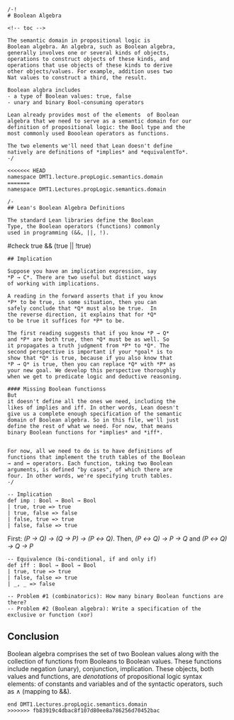 ```lean
/-!
# Boolean Algebra

<!-- toc -->

The semantic domain in propositional logic is
Boolean algebra. An algebra, such as Boolean algebra,
generally involves one or several kinds of objects,
operations to construct objects of these kinds, and
operations that use objects of these kinds to derive
other objects/values. For example, addition uses two
Nat values to construct a third, the result.

Boolean algbra includes
- a type of Boolean values: true, false
- unary and binary Bool-consuming operators

Lean already provides most of the elements  of Boolean
algebra that we need to serve as a semantic domain for our
definition of propositional logic: the Bool type and the
most commonly used Booolean operators as functions.

The two elements we'll need that Lean doesn't define
natively are definitions of *implies* and *equivalentTo*.
-/

<<<<<<< HEAD
namespace DMT1.lecture.propLogic.semantics.domain
=======
namespace DMT1.Lectures.propLogic.semantics.domain

/-
## Lean's Boolean Algebra Definitions

The standard Lean libraries define the Boolean
Type, the Boolean operators (functions) commonly
used in programming (&&, ||, !).
```

#check true && (true || !true)


```lean
## Implication

Suppose you have an implication expression, say
*P → C*. There are two useful but distinct ways
of working with implications.

A reading in the forward asserts that if you know
*P* to be true, in some situation, then you can
safely conclude that *Q* must also be true.  In
the reverse direction, it explains that for *Q*
to be true it suffices for *P* to be.

The first reading suggests that if you know *P → Q*
and *P* are both true, then *Q* must be as well. So
it propagates a truth judgment from *P* to *Q*. The
second perspective is important if your *goal* is to
show that *Q* is true, because if you also know that
*P → Q* is true, then you can replace *Q* with *P* as
your new goal. We develop this perspective thoroughly
when we get to predicate logic and deductive reasoning.

#### Missing Boolean functionss
But
it doesn't define all the ones we need, including the
likes of implies and iff. In other words, Lean doesn't
give us a complete enough specification of the semantic
domain of Boolean algebra. So in this file, we'll just
define the rest of what we need. For now, that means
binary Boolean functions for *implies* and *iff*.


For now, all we need to do is to have definitions of
functions that implement the truth tables of the Boolean
→ and ↔ operators. Each function, taking two Boolean
arguments, is defined "by cases", of which there are
four. In other words, we're specifying truth tables.
-/

-- Implication
def imp : Bool → Bool → Bool
| true, true => true
| true, false => false
| false, true => true
| false, false => true
```


First: *(P → Q) → (Q → P) → (P ↔ Q)*.
Then, *(P ↔ Q) → P → Q*
and *(P ↔ Q) → Q → P*

```lean
-- Equivalence (bi-conditional, if and only if)
def iff : Bool → Bool → Bool
| true, true => true
| false, false => true
| _, _ => false

-- Problem #1 (combinatorics): How many binary Boolean functions are there?
-- Problem #2 (Boolean algebra): Write a specification of the exclusive or function (xor)
```

## Conclusion

Boolean algebra comprises the set of two Boolean values
along with the collection of functions from Booleans to
Boolean values. These functions include negation (unary),
conjunction, implication. These objects, both values and
functions, are *denotations* of propositional logic syntax
elements: of constants and variables and of the syntactic
operators, such as ∧ (mapping to &&).

```lean
end DMT1.Lectures.propLogic.semantics.domain
>>>>>>> fb83919c4dbac8f107d80ee8a786256d70452bac
```
